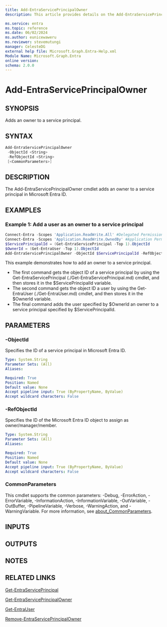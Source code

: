 ```yaml
---
title: Add-EntraServicePrincipalOwner
description: This article provides details on the Add-EntraServicePrincipalOwner command.

ms.service: entra
ms.topic: reference
ms.date: 06/02/2024
ms.author: eunicewaweru
ms.reviewer: stevemutungi
manager: CelesteDG
external help file: Microsoft.Graph.Entra-Help.xml
Module Name: Microsoft.Graph.Entra
online version:
schema: 2.0.0
---
```


# Add-EntraServicePrincipalOwner

## SYNOPSIS

Adds an owner to a service principal.

## SYNTAX

```powershell
Add-EntraServicePrincipalOwner 
 -ObjectId <String> 
 -RefObjectId <String> 
 [<CommonParameters>]
```

## DESCRIPTION

The Add-EntraServicePrincipalOwner cmdlet adds an owner to a service principal in Microsoft Entra ID.

## EXAMPLES

### Example 1: Add a user as an owner to a service principal

```powershell
Connect-Entra -Scopes 'Application.ReadWrite.All' #Delegated Permission
Connect-Entra -Scopes 'Application.ReadWrite.OwnedBy' #Application Permission
$ServicePrincipalId = (Get-EntraServicePrincipal -Top 1).ObjectId
$OwnerId = (Get-EntraUser -Top 1).ObjectId
Add-EntraServicePrincipalOwner -ObjectId $ServicePrincipalId -RefObjectId -$OwnerId
```

This example demonstrates how to add an owner to a service principal.

- The first command gets the object ID of a service principal by using the Get-EntraServicePrincipal (./Get-EntraServicePrincipal.md) cmdlet, and then stores it in the $ServicePrincipalId variable.
- The second command gets the object ID a user by using the Get-EntraUser (./Get-EntraUser.md) cmdlet, and then stores it in the $OwnerId variable.
- The final command adds the user specified by $OwnerId an owner to a service principal specified by $ServicePrincipalId.

## PARAMETERS

### -ObjectId

Specifies the ID of a service principal in Microsoft Entra ID.

```yaml
Type: System.String
Parameter Sets: (All)
Aliases:

Required: True
Position: Named
Default value: None
Accept pipeline input: True (ByPropertyName, ByValue)
Accept wildcard characters: False
```

### -RefObjectId

Specifies the ID of the Microsoft Entra ID object to assign as owner/manager/member.

```yaml
Type: System.String
Parameter Sets: (All)
Aliases:

Required: True
Position: Named
Default value: None
Accept pipeline input: True (ByPropertyName, ByValue)
Accept wildcard characters: False
```

### CommonParameters

This cmdlet supports the common parameters: -Debug, -ErrorAction, -ErrorVariable, -InformationAction, -InformationVariable, -OutVariable, -OutBuffer, -PipelineVariable, -Verbose, -WarningAction, and -WarningVariable. For more information, see [about_CommonParameters](https://go.microsoft.com/fwlink/?LinkID=113216).

## INPUTS

## OUTPUTS

## NOTES

## RELATED LINKS

[Get-EntraServicePrincipal](Get-EntraServicePrincipal.md)

[Get-EntraServicePrincipalOwner](Get-EntraServicePrincipalOwner.md)

[Get-EntraUser](Get-EntraUser.md)

[Remove-EntraServicePrincipalOwner](Remove-EntraServicePrincipalOwner.md)